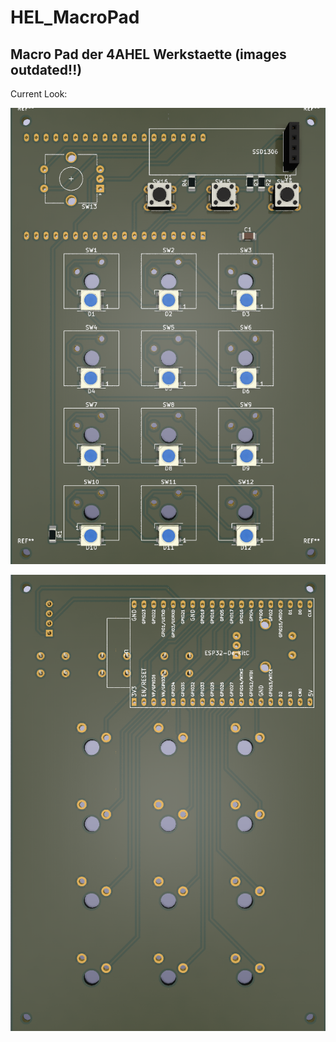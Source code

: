 # HEL_MacroPad

## Macro Pad der 4AHEL Werkstaette (images outdated!!)

Current Look:

![PCB Look Top View](images/MacroPadTop.png)

![PCB Look Bottom View](images/MacroPadBottom.png)

